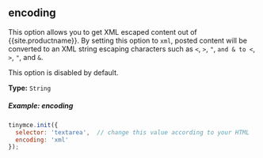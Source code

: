 ## encoding

This option allows you to get XML escaped content out of {{site.productname}}. By setting this option to `xml`, posted content will be converted to an XML string escaping characters such as `<`, `>`, `"`, `and & to <`, `>`, `"`, and `&`.

This option is disabled by default.

**Type:** `String`

##### Example: encoding

```js
tinymce.init({
  selector: 'textarea',  // change this value according to your HTML
  encoding: 'xml'
});
```

